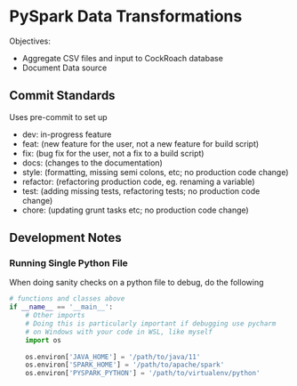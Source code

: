 # PySpark Data Transformations

Objectives:
- Aggregate CSV files and input to CockRoach database
- Document Data source


## Commit Standards

Uses pre-commit to set up 

- dev: in-progress feature
- feat: (new feature for the user, not a new feature for build script)
- fix: (bug fix for the user, not a fix to a build script)
- docs: (changes to the documentation)
- style: (formatting, missing semi colons, etc; no production code change)
- refactor: (refactoring production code, eg. renaming a variable)
- test: (adding missing tests, refactoring tests; no production code change)
- chore: (updating grunt tasks etc; no production code change)


## Development Notes

### Running Single Python File

When doing sanity checks on a python file to debug, do the following

```python
# functions and classes above
if __name__ == '__main__':
    # Other imports
    # Doing this is particularly important if debugging use pycharm
    # on Windows with your code in WSL, like myself
    import os
        
    os.environ['JAVA_HOME'] = '/path/to/java/11'
    os.environ['SPARK_HOME'] = '/path/to/apache/spark'
    os.environ['PYSPARK_PYTHON'] = '/path/to/virtualenv/python'
```

